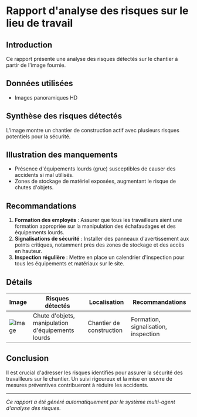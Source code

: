 # Rapport d'analyse des risques sur le lieu de travail

## Introduction
Ce rapport présente une analyse des risques détectés sur le chantier à partir de l'image fournie.

## Données utilisées
- Images panoramiques HD

## Synthèse des risques détectés
L'image montre un chantier de construction actif avec plusieurs risques potentiels pour la sécurité.

## Illustration des manquements
- Présence d'équipements lourds (grue) susceptibles de causer des accidents si mal utilisés.
- Zones de stockage de matériel exposées, augmentant le risque de chutes d'objets.

## Recommandations
1. **Formation des employés** : Assurer que tous les travailleurs aient une formation appropriée sur la manipulation des échafaudages et des équipements lourds.
2. **Signalisations de sécurité** : Installer des panneaux d'avertissement aux points critiques, notamment près des zones de stockage et des accès en hauteur.
3. **Inspection régulière** : Mettre en place un calendrier d'inspection pour tous les équipements et matériaux sur le site.

## Détails
| Image | Risques détectés | Localisation | Recommandations |
|-------|------------------|--------------|-----------------|
| ![Image](image) | Chute d'objets, manipulation d'équipements lourds | Chantier de construction | Formation, signalisation, inspection |

## Conclusion
Il est crucial d'adresser les risques identifiés pour assurer la sécurité des travailleurs sur le chantier. Un suivi rigoureux et la mise en œuvre de mesures préventives contribueront à réduire les accidents.

---
*Ce rapport a été généré automatiquement par le système multi-agent d'analyse des risques.*